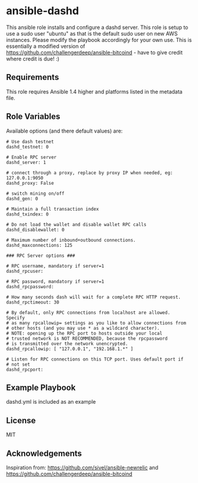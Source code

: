 ansible-dashd
=========

This ansible role installs and configure a dashd server.  This role is setup to use a sudo user "ubuntu" as that is the default sudo user on new AWS instances.  Please modify the playbook accordingly for your own use.  This is essentially a modified version of https://github.com/challengerdeep/ansible-bitcoind - have to give credit where credit is due! :)

Requirements
------------

This role requires Ansible 1.4 higher and platforms listed in the metadata file.


Role Variables
--------------


Available options (and there default values) are:

    # Use dash testnet
    dashd_testnet: 0

    # Enable RPC server
    dashd_server: 1

    # connect through a proxy, replace by proxy IP when needed, eg: 127.0.0.1:9050
    dashd_proxy: False

	# switch mining on/off
    dashd_gen: 0

	# Maintain a full transaction index
    dashd_txindex: 0

	# Do not load the wallet and disable wallet RPC calls
    dashd_disablewallet: 0

    # Maximum number of inbound+outbound connections.
    dashd_maxconnections: 125

	### RPC Server options ###

	# RPC username, mandatory if server=1
	dashd_rpcuser:

	# RPC password, mandatory if server=1
	dashd_rpcpassword:

	# How many seconds dash will wait for a complete RPC HTTP request.
    dashd_rpctimeout: 30

    # By default, only RPC connections from localhost are allowed.  Specify
    # as many rpcallowip= settings as you like to allow connections from
    # other hosts (and you may use * as a wildcard character).
    # NOTE: opening up the RPC port to hosts outside your local
    # trusted network is NOT RECOMMENDED, because the rpcpassword
    # is transmitted over the network unencrypted.
    dashd_rpcallowip: [ "127.0.0.1", "192.168.1.*" ]

	# Listen for RPC connections on this TCP port. Uses default port if
	# not set
	dashd_rpcport:

Example Playbook
----------------

dashd.yml is included as an example


License
-------

MIT

Acknowledgements
----------------

Inspiration from: https://github.com/sivel/ansible-newrelic and https://github.com/challengerdeep/ansible-bitcoind
